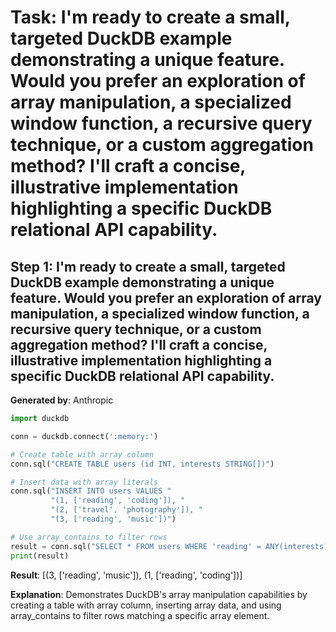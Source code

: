 # Task: I'm ready to create a small, targeted DuckDB example demonstrating a unique feature. Would you prefer an exploration of array manipulation, a specialized window function, a recursive query technique, or a custom aggregation method? I'll craft a concise, illustrative implementation highlighting a specific DuckDB relational API capability.

## Step 1: I'm ready to create a small, targeted DuckDB example demonstrating a unique feature. Would you prefer an exploration of array manipulation, a specialized window function, a recursive query technique, or a custom aggregation method? I'll craft a concise, illustrative implementation highlighting a specific DuckDB relational API capability.

**Generated by**: Anthropic

```python
import duckdb

conn = duckdb.connect(':memory:')

# Create table with array column
conn.sql("CREATE TABLE users (id INT, interests STRING[])")

# Insert data with array literals
conn.sql("INSERT INTO users VALUES "
         "(1, ['reading', 'coding']), "
         "(2, ['travel', 'photography']), "
         "(3, ['reading', 'music'])")

# Use array_contains to filter rows
result = conn.sql("SELECT * FROM users WHERE 'reading' = ANY(interests)").fetchall()
print(result)
```

**Result**: [(3, ['reading', 'music']), (1, ['reading', 'coding'])]

**Explanation**: Demonstrates DuckDB's array manipulation capabilities by creating a table with array column, inserting array data, and using array_contains to filter rows matching a specific array element.

